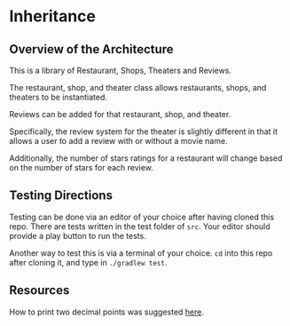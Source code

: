 # Inheritance

## Overview of the Architecture
This is a library of Restaurant, Shops, Theaters and Reviews.

The restaurant, shop, and theater class allows restaurants, shops, and theaters to be instantiated.  

Reviews can be added for that restaurant, shop, and theater.  

Specifically, the review system for the theater is slightly different in that it allows a user to add a review with or without a movie name.

Additionally, the number of stars ratings for a restaurant will change based on the number of stars for each review.


## Testing Directions
Testing can be done via an editor of your choice after having cloned this repo.  There are tests written in the test folder of ```src```.  Your editor should provide a play button to run the tests.

Another way to test this is via a terminal of your choice.  ```cd``` into this repo after cloning it, and type in ```./gradlew test```.

## Resources
How to print two decimal points was suggested [here](https://stackoverflow.com/questions/8819842/best-way-to-format-a-double-value-to-2-decimal-places).


